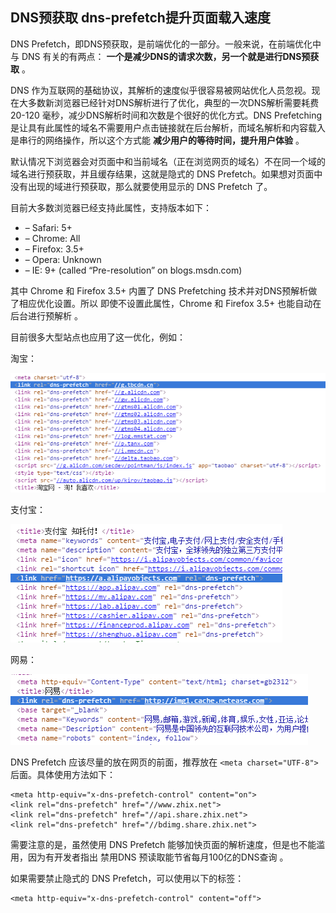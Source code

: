## DNS预获取 dns-prefetch提升页面载入速度

DNS Prefetch，即DNS预获取，是前端优化的一部分。一般来说，在前端优化中与 DNS 有关的有两点： **一个是减少DNS的请求次数，另一个就是进行DNS预获取** 。

DNS 作为互联网的基础协议，其解析的速度似乎很容易被网站优化人员忽视。现在大多数新浏览器已经针对DNS解析进行了优化，典型的一次DNS解析需要耗费 20-120 毫秒，减少DNS解析时间和次数是个很好的优化方式。DNS Prefetching 是让具有此属性的域名不需要用户点击链接就在后台解析，而域名解析和内容载入是串行的网络操作，所以这个方式能 **减少用户的等待时间，提升用户体验** 。

默认情况下浏览器会对页面中和当前域名（正在浏览网页的域名）不在同一个域的域名进行预获取，并且缓存结果，这就是隐式的 DNS Prefetch。如果想对页面中没有出现的域进行预获取，那么就要使用显示的 DNS Prefetch 了。

目前大多数浏览器已经支持此属性，支持版本如下：

- – Safari: 5+
- – Chrome: All
- – Firefox: 3.5+
- – Opera: Unknown
- – IE: 9+ (called “Pre-resolution” on blogs.msdn.com)

其中 Chrome 和 Firefox 3.5+ 内置了 DNS Prefetching 技术并对DNS预解析做了相应优化设置。所以 即使不设置此属性，Chrome 和 Firefox 3.5+ 也能自动在后台进行预解析 。

目前很多大型站点也应用了这一优化，例如：

淘宝：

![](./images/1.png)

支付宝：

![](./images/2.png)

网易：

![](./images/3.png)

DNS Prefetch 应该尽量的放在网页的前面，推荐放在 `<meta charset="UTF-8">` 后面。具体使用方法如下：

```
<meta http-equiv="x-dns-prefetch-control" content="on">
<link rel="dns-prefetch" href="//www.zhix.net">
<link rel="dns-prefetch" href="//api.share.zhix.net">
<link rel="dns-prefetch" href="//bdimg.share.zhix.net">
```

 

需要注意的是，虽然使用 DNS Prefetch 能够加快页面的解析速度，但是也不能滥用，因为有开发者指出 禁用DNS 预读取能节省每月100亿的DNS查询 。

如果需要禁止隐式的 DNS Prefetch，可以使用以下的标签：

```
<meta http-equiv="x-dns-prefetch-control" content="off">
```